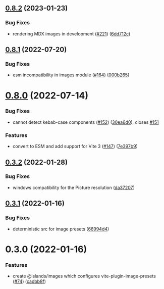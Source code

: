 ## [0.8.2](https://github.com/ElMassimo/iles/compare/images@0.8.1...images@0.8.2) (2023-01-23)


### Bug Fixes

* rendering MDX images in development ([#221](https://github.com/ElMassimo/iles/issues/221)) ([6dd712c](https://github.com/ElMassimo/iles/commit/6dd712c01eb4af2e9962979984c36a5d2f0ebf9a))



## [0.8.1](https://github.com/ElMassimo/iles/compare/images@0.8.0...images@0.8.1) (2022-07-20)


### Bug Fixes

* esm incompatibility in images module ([#164](https://github.com/ElMassimo/iles/issues/164)) ([000b265](https://github.com/ElMassimo/iles/commit/000b265f6aa4788f5fd150177a193a25f07dd176))



# [0.8.0](https://github.com/ElMassimo/iles/compare/images@0.3.2...images@0.8.0) (2022-07-14)


### Bug Fixes

* cannot detect kebab-case components ([#152](https://github.com/ElMassimo/iles/issues/152)) ([30ea6d0](https://github.com/ElMassimo/iles/commit/30ea6d080bd4de84c9755be6239f80c1c7066529)), closes [#151](https://github.com/ElMassimo/iles/issues/151)


### Features

* convert to ESM and add support for Vite 3 ([#147](https://github.com/ElMassimo/iles/issues/147)) ([7e397b9](https://github.com/ElMassimo/iles/commit/7e397b908746cd8ec875da2a636ae667ae98cb30))



## [0.3.2](https://github.com/ElMassimo/iles/compare/images@0.3.1...images@0.3.2) (2022-01-28)


### Bug Fixes

* windows compatibility for the Picture resolution ([da37207](https://github.com/ElMassimo/iles/commit/da37207abb4dd4d37bbb561362facf30d5e847e6))



## [0.3.1](https://github.com/ElMassimo/iles/compare/images@0.3.0...images@0.3.1) (2022-01-16)


### Bug Fixes

* deterministic src for image presets ([66994d4](https://github.com/ElMassimo/iles/commit/66994d4418115530ad73ca5f75e0518497da9613))



# 0.3.0 (2022-01-16)


### Features

* create @islands/images which configures vite-plugin-image-presets ([#74](https://github.com/ElMassimo/iles/issues/74)) ([cadbb8f](https://github.com/ElMassimo/iles/commit/cadbb8f9947fc9233289825371b9aa8174818de1))



